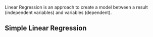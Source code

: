 Linear Regression is an approach to create a model between a result (independent variables) and variables (dependent).

## Simple Linear Regression
